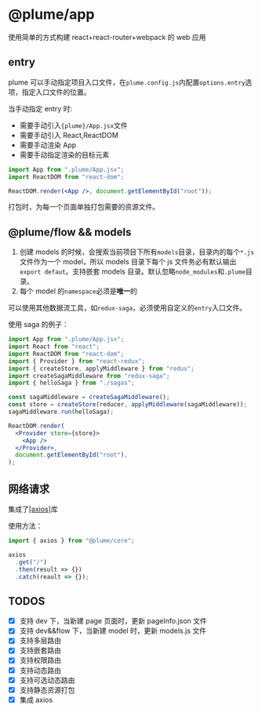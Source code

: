 # @plume/app

使用简单的方式构建 react+react-router+webpack 的 web 应用

## entry

plume 可以手动指定项目入口文件，在`plume.config.js`内配置`options.entry`选项，指定入口文件的位置。

当手动指定 entry 时:

- 需要手动引入`{plume}/App.jsx`文件
- 需要手动引入 React,ReactDOM
- 需要手动渲染 App
- 需要手动指定渲染的目标元素

```jsx
import App from ".plume/App.jsx";
import ReactDOM from "react-dom";

ReactDOM.render(<App />, document.getElementById("root"));
```

打包时，为每一个页面单独打包需要的资源文件。

## @plume/flow && models

1. 创建 models 的时候，会搜索当前项目下所有`models`目录，目录内的每个`*.js`文件作为一个 model，所以 models 目录下每个 js 文件务必有默认输出 `export defaut`。支持嵌套 models 目录。默认忽略`node_modules`和`.plume`目录。
2. 每个 model 的`namespace`必须是**唯一**的

可以使用其他数据流工具，如`redux-saga`，必须使用自定义的`entry`入口文件。

使用 saga 的例子：

```jsx
import App from ".plume/App.jsx";
import React from "react";
import ReactDOM from "react-dom";
import { Provider } from "react-redux";
import { createStore, applyMiddleware } from "redux";
import createSagaMiddleware from "redux-saga";
import { helloSaga } from "./sagas";

const sagaMiddleware = createSagaMiddleware();
const store = createStore(reducer, applyMiddleware(sagaMiddleware));
sagaMiddleware.run(helloSaga);

ReactDOM.render(
  <Provider store={store}>
    <App />
  </Provider>,
  document.getElementById("root"),
);
```

## 网络请求

集成了[\[axios\]](https://github.com/axios/axios)库

使用方法：

```js
import { axios } from "@plume/core";

axios
  .get("/")
  .then(result => {})
  .catch(reault => {});
```

## TODOS

- [x] 支持 dev 下，当新建 page 页面时，更新 pageInfo.json 文件
- [x] 支持 dev&&flow 下，当新建 model 时，更新 models.js 文件
- [x] 支持多层路由
- [x] 支持嵌套路由
- [x] 支持权限路由
- [x] 支持动态路由
- [x] 支持可选动态路由
- [x] 支持静态资源打包
- [x] 集成 axios

